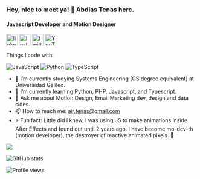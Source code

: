 ### Hey, nice to meet ya! 👋 Abdias Tenas here.
#### Javascript Developer and Motion Designer

[<img src='https://raw.githubusercontent.com/Rush/Font-Awesome-SVG-PNG/master/white/svg/linkedin-square.svg' alt='linkedin' height='30'>](https://www.linkedin.com/in/abdiastenas/) [<img src='https://raw.githubusercontent.com/Rush/Font-Awesome-SVG-PNG/master/white/svg/instagram.svg' alt='instagram' height='30' filter='white'>](https://www.instagram.com/abdiastenas/)  [<img src='https://raw.githubusercontent.com/Rush/Font-Awesome-SVG-PNG/master/white/svg/twitter-square.svg' alt='twitter' height='30'>](https://twitter.com/abdias_tenas)  [<img src='https://raw.githubusercontent.com/Rush/Font-Awesome-SVG-PNG/master/white/svg/youtube-play.svg' alt='YouTube' height='30'>](https://www.youtube.com/channel/UCbiq0I1QS2Sr_bkQcbwviuQ)  


Things I code with:
<p>
  <img alt="JavaScript" src='https://img.shields.io/badge/-Javascript-f7e018?style=flat-square&logo=javascript&logoColor=black' />
  <img alt="Python" src='https://img.shields.io/badge/Python-grey?style=flat-square&logo=python&logoColor=yello&color=blue' />
  <img alt="TypeScript" src="https://img.shields.io/badge/-TypeScript-007ACC?style=flat-square&logo=typescript&logoColor=white" />
</p>

- 🔭 I’m currently studying Systems Engineering (CS degree equivalent) at Universidad Galileo.
- 🌱 I’m currently learning Python, PHP, Javascript, and Typescript. 
- 💬 Ask me about Motion Design, Email Marketing dev, design and data sides. 
- 📫 How to reach me: air.tenas@gmail.com 
- ⚡ Fun fact: Little did I knew, I was using JS to make animations inside After Effects and found out until 2 years ago. I have become mo-dev-th (motion developer), the destroyer of reactive animated pixels. 🤠 


<img src="https://github-readme-stats.vercel.app/api/top-langs/?username=anuraghazra&layout=compact&show_icons=true" />
<!-- (https://github.com/abdiastenas/github-readme-stats) -->

![GitHub stats](https://github-readme-stats.vercel.app/api?username=abdiastenas&show_icons=true&hide=contribs,prs&cache_seconds=86400&theme=github_dark)  

<!-- ![GitHub Activity Graph](https://activity-graph.herokuapp.com/graph?username=abdiastenas)   -->

<!-- ![GitHub metrics](https://metrics.lecoq.io/abdiastenas) -->

![Profile views](https://gpvc.arturio.dev/abdiastenas)  
